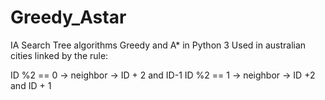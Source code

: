 # Greedy_Astar
IA Search Tree algorithms
Greedy and A* in Python 3
Used in australian cities linked by the rule:

ID %2 == 0 -> neighbor -> ID + 2 and ID-1
ID %2 == 1 -> neighbor -> ID +2 and ID + 1
